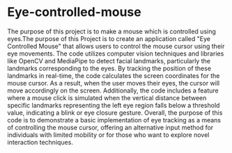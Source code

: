 # Eye-controlled-mouse
The purpose of this project is to make a mouse which is controlled using eyes.The purpose of this Project is to create an application called "Eye Controlled Mouse" that allows users to control the mouse cursor using their eye movements. The code utilizes computer vision techniques and libraries like OpenCV and MediaPipe to detect facial landmarks, particularly the landmarks corresponding to the eyes. By tracking the position of these landmarks in real-time, the code calculates the screen coordinates for the mouse cursor. As a result, when the user moves their eyes, the cursor will move accordingly on the screen. Additionally, the code includes a feature where a mouse click is simulated when the vertical distance between specific landmarks representing the left eye region falls below a threshold value, indicating a blink or eye closure gesture.
Overall, the purpose of this code is to demonstrate a basic implementation of eye tracking as a means of controlling the mouse cursor, offering an alternative input method for individuals with limited mobility or for those who want to explore novel interaction techniques.
